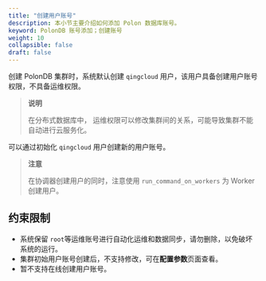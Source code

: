 ```yaml
---
title: "创建用户账号"
description: 本小节主要介绍如何添加 Polon 数据库账号。 
keyword: PolonDB 账号添加；创建账号
weight: 10
collapsible: false
draft: false
---
```



创建 PolonDB 集群时，系统默认创建 `qingcloud` 用户，该用户具备创建用户账号权限，不具备运维权限。

> **说明**
> 
> 在分布式数据库中， 运维权限可以修改集群间的关系，可能导致集群不能自动进行云服务化。

可以通过初始化 `qingcloud` 用户创建新的用户账号。

> **注意**
> 
> 在协调器创建用户的同时，注意使用 `run_command_on_workers` 为 Worker 创建用户。

## 约束限制

- 系统保留 `root`等运维账号进行自动化运维和数据同步，请勿删除，以免破坏系统的运行。
- 集群初始用户账号创建后，不支持修改，可在**配置参数**页面查看。
- 暂不支持在线创建用户账号。
